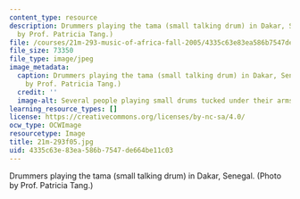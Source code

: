 ```yaml
---
content_type: resource
description: Drummers playing the tama (small talking drum) in Dakar, Senegal. (Photo
  by Prof. Patricia Tang.)
file: /courses/21m-293-music-of-africa-fall-2005/4335c63e83ea586b7547de664be11c03_21m-293f05.jpg
file_size: 73350
file_type: image/jpeg
image_metadata:
  caption: Drummers playing the tama (small talking drum) in Dakar, Senegal. (Photo
    by Prof. Patricia Tang.)
  credit: ''
  image-alt: Several people playing small drums tucked under their arms.
learning_resource_types: []
license: https://creativecommons.org/licenses/by-nc-sa/4.0/
ocw_type: OCWImage
resourcetype: Image
title: 21m-293f05.jpg
uid: 4335c63e-83ea-586b-7547-de664be11c03
---
```

Drummers playing the tama (small talking drum) in Dakar, Senegal. (Photo by Prof. Patricia Tang.)